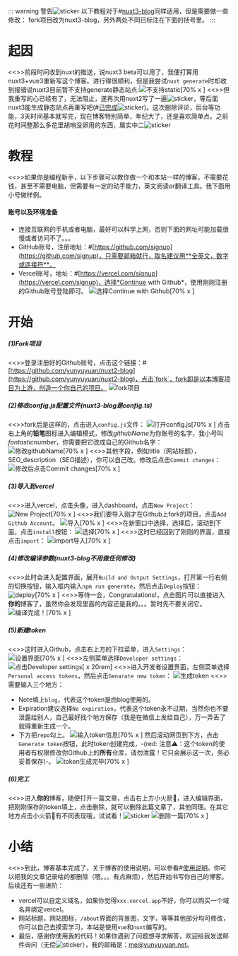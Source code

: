 ::: warning 警告![sticker](aru/97)
以下教程对于#[nuxt3-blog](https://github.com/yunyuyuan/nuxt3-blog)同样适用，但是需要做一些修改：
fork项目改为nuxt3-blog，另外两处不同已标注在下面的括号里。
:::

# 起因
<<>>前段时间收到nuxt的推送，说nuxt3 beta可以用了，我便打算用nuxt3+vue3重新写这个博客。进行得很顺利，但是我尝试`nuxt generate`时却收到报错说nuxt3目前暂不支持generate静态站点:![不支持static[70% x ]](https://s2.loli.net/2022/08/16/oT2fbYu4Qh6zByZ.png)
<<>>但我重写的心已经有了，无法阻止，遂再次用nuxt2写了一遍![sticker](aru/63)，等后面nuxt3能生成静态站点再重写吧(#[已完成](https://github.com/yunyuyuan/nuxt3-blog)![sticker](aru/52))。这次删除评论，后台等功能，3天时间基本就写完，现在博客特别简单，年纪大了，还是喜欢简单点。之前花时间整那么多花里胡哨没卵用的东西，属实中二![sticker](yellow-face/7)

# 教程
<<>>如果你是编程新手，以下步骤可以教你做一个和本站一样的博客，不需要花钱，甚至不需要电脑，但需要有一定的动手能力，英文阅读or翻译工具。我下面用小号做样例。
#### 账号以及环境准备
* 连接互联网的手机或者电脑，最好可以科学上网，否则下面的网址可能加载很慢或者访问不了。。。
* GitHub账号，注册地址：#[https://github.com/signup](https://github.com/signup)，只需要邮箱就行，取名建议用**全英文，数字或连接符**。
* Vercel账号，地址：#[https://vercel.com/signup](https://vercel.com/signup)，选择*Continue  with Github*，使用刚刚注册的Github账号登陆即可。
![选择Continue  with Github[70% x ]](https://s2.loli.net/2022/08/16/7CPuWxVs6l3Q5Fw.png)

# 开始

##### (1)Fork项目
<<>>登录注册好的Github账号，点击这个链接：#[https://github.com/yunyuyuan/nuxt2-blog](https://github.com/yunyuyuan/nuxt2-blog)，点击`fork`，fork即是以本博客项目为上游，创造一个你自己的项目。
![fork项目](https://s2.loli.net/2022/08/16/ebjrUmnINZ1R3Qy.png)
##### (2)修改config.js配置文件(nuxt3-blog是config.ts)
<<>>fork后是这样的，点击进入`config.js`文件：
![打开config.js[70% x ]](https://s2.loli.net/2022/08/16/qBKktwmN1xbMPoH.png)
点击右上角的**铅笔**图标进入编辑模式，修改*githubName*为你账号的名字，我小号叫*fantasticnumber*，你需要把它改成自己的Github名字：
![修改githubName[70% x ]](https://s2.loli.net/2022/08/16/Hbi9XRQxmLCfyzw.png)
<<>>其他字段，例如title（网站标题），SEO_description（SEO描述），你可以自己改。修改后点击`Commit changes`：
![修改后点击Commit changes[70% x ]](https://s2.loli.net/2022/08/16/5xyUfYvVzkgde83.png)
##### (3)导入到vercel
<<>>进入vercel，点击头像，进入dashboard，点击`New Project`：
![New Project[70% x ]](https://s2.loli.net/2022/08/16/A64dRBLeWbDvSka.png)
<<>>我们要导入刚才在Github上fork的项目，点击`Add Github Account`。
![导入[70% x ]](https://s2.loli.net/2022/08/16/UpDznJId2E4LcvM.png)
<<>>在新窗口中选择，选择后，滚动到下面，点击`install`按钮：
![选择[70% x ]](https://s2.loli.net/2022/08/16/xMvn3hOtseGTwS6.png)
<<>>这时已经回到了刚刚的界面，直接点击`import`：
![import导入[70% x ]](https://s2.loli.net/2022/08/16/9mjxEg1GeLBrcZF.png)
##### (4)修改编译参数(nuxt3-blog不用做任何修改)
<<>>此时会进入配置界面，展开`Build and Output Settings`，打开第一行右侧的切换按钮，输入框内输入`npm run generate`，然后点击`Deploy`按钮：
![deploy[70% x ]](https://s2.loli.net/2022/08/16/FR1prPcE52M6BkG.png)
<<>>等待一会，Congratulations!，点击图片可以直接进入**你的**博客了，虽然你会发现里面的内容还是我的。。。暂时先不要关闭它。
![编译完成！[70% x ]](https://s2.loli.net/2022/08/16/eqz2rRNswid38cy.png)
##### (5)新建token
<<>>这时进入Github，点击右上方的下拉菜单，进入`Settings`：
![设置界面[70% x ]](https://s2.loli.net/2022/08/16/LUO8pcD56kly1VS.png)
<<>>左侧菜单选择`Developer settings`：
![点击Developer settings[ x 20rem]](https://s2.loli.net/2022/08/16/VGdvFy87E5WpAZm.png)
<<>>进入开发者设置界面，左侧菜单选择`Personal access tokens`，然后点击`Genarate new token`：
![生成token](https://s2.loli.net/2022/08/16/Dq58EjNVOR9oxen.png)
<<>>需要输入三个地方：
  * Note填上`blog`，代表这个token是由blog使用的。
  * Expiration建议选择`No expiration`，代表这个token永不过期，当然你也不要泄露给别人，自己最好找个地方保存（我是在微信上发给自己），万一弄丢了就得重新生成一个。
  * 下方把`repo`勾上。
![输入token信息[70% x ]](https://s2.loli.net/2022/08/16/QvN6kBKT7sjM4m3.png)
然后滚动网页到下方，点击`Generate token`按钮，此时token创建完成，-(red: 注意⚠：这个token的使用者有权限修改你Github上的**所有**仓库，请勿泄露！它只会展示这一次，务必妥善保存)-。
![token生成完毕[70% x ]](https://s2.loli.net/2022/08/16/oaxC5QTkhm6YKBZ.png)
##### (6)完工
<<>>进入**你的**博客，随便打开一篇文章，点击右上方小火箭🚀，进入编辑界面，把刚刚保存的token填上，点击删除，就可以删除此篇文章了，其他同理。在其它地方点击小火箭🚀有不同表现哦，试试看！![sticker](aru/3)
![删除一篇[70% x ]](https://s2.loli.net/2022/08/16/u3FykhMrUZpebzQ.png)

# 小结
<<>>到此，博客基本完成了，关于博客的使用说明，可以参看#[使用说明](https://github.com/yunyuyuan/nuxt2-blog#readme)。你可以把我的文章记录啥的都删除（嗯。。。有点麻烦），然后开始书写你自己的博客。后续还有一些进阶：
* vercel可以自定义域名，如果你觉得`xxx.vercel.app`不好，你可以购买一个域名并绑定vercel。
* 网站标题，网站图标，`/about`界面的背景图，文字，等等其他部分均可修改，你可以自己去摸索学习，本站是使用`vue`和`nuxt`编写的。
* 最后，感谢你使用我的代码！如果你遇到了问题想寻求解答，欢迎给我发送邮件询问（无偿![sticker](aru/93)），我的邮箱是：[me@yunyuyuan.net](mailto:me@yunyuyuan.net)。